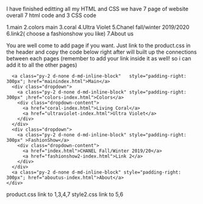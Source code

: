 I have finished editting all my HTML and CSS
we have 7 page of website overall
7 html code and 3 CSS code

1.main
2.colors main
3.coral
4.Ultra Violet
5.Chanel fall/winter 2019/2020
6.link2( choose a fashionshow you like)
7.About us

You are well come to add page if you want. Just link to the product.css in the header and copy the code below right after <body> will built up the connections between each pages (remember to add your link inside it as well! so i can add it to all the other pages)

<nav class="site-header sticky-top py-1">
    <div class="container1 d-flex flex-column flex-md-row justify-content-between">

      <a class="py-2 d-none d-md-inline-block"   style="padding-right: 300px"; href="mainindex.html">Main</a>
      <div class="dropdown">
        <a class="py-2 d-none d-md-inline-block" style="padding-right: 300px" ;href="colors-index.html">Colors</a>
        <div class="dropdown-content">
          <a href="coral-index.html">Living Coral</a>
          <a href="ultraviolet-index.html">Ultra Violet</a>
        </div>
      </div>
      <div class="dropdown">
        <a class="py-2 d-none d-md-inline-block" style="padding-right: 300px" >FashionShow</a>
        <div class="dropdown-content">
          <a href="index.html">CHANEL Fall/Winter 2019/20</a>
          <a href="fashionshow2-index.html">Link 2</a>
        </div>
      </div>
      <a class="py-2 d-none d-md-inline-block" style="padding-right: 300px"; href="aboutus-index.html">About</a>
    </div>
  </nav>
  
  product.css link to 1,3,4,7
  style2.css link to 5,6
  
  
  
